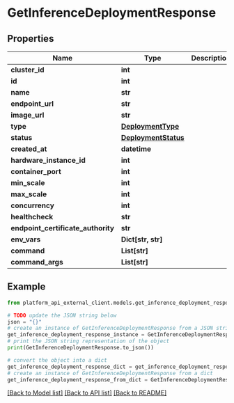 # GetInferenceDeploymentResponse


## Properties

Name | Type | Description | Notes
------------ | ------------- | ------------- | -------------
**cluster_id** | **int** |  | 
**id** | **int** |  | 
**name** | **str** |  | 
**endpoint_url** | **str** |  | 
**image_url** | **str** |  | 
**type** | [**DeploymentType**](DeploymentType.md) |  | 
**status** | [**DeploymentStatus**](DeploymentStatus.md) |  | 
**created_at** | **datetime** |  | 
**hardware_instance_id** | **int** |  | 
**container_port** | **int** |  | 
**min_scale** | **int** |  | 
**max_scale** | **int** |  | 
**concurrency** | **int** |  | 
**healthcheck** | **str** |  | 
**endpoint_certificate_authority** | **str** |  | 
**env_vars** | **Dict[str, str]** |  | 
**command** | **List[str]** |  | 
**command_args** | **List[str]** |  | 

## Example

```python
from platform_api_external_client.models.get_inference_deployment_response import GetInferenceDeploymentResponse

# TODO update the JSON string below
json = "{}"
# create an instance of GetInferenceDeploymentResponse from a JSON string
get_inference_deployment_response_instance = GetInferenceDeploymentResponse.from_json(json)
# print the JSON string representation of the object
print(GetInferenceDeploymentResponse.to_json())

# convert the object into a dict
get_inference_deployment_response_dict = get_inference_deployment_response_instance.to_dict()
# create an instance of GetInferenceDeploymentResponse from a dict
get_inference_deployment_response_from_dict = GetInferenceDeploymentResponse.from_dict(get_inference_deployment_response_dict)
```
[[Back to Model list]](../README.md#documentation-for-models) [[Back to API list]](../README.md#documentation-for-api-endpoints) [[Back to README]](../README.md)


